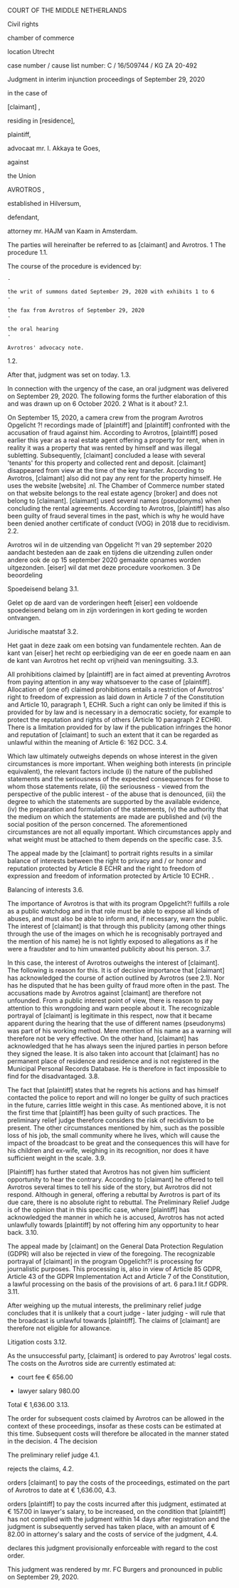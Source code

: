 COURT OF THE MIDDLE NETHERLANDS

Civil rights

chamber of commerce

location Utrecht

case number / cause list number: C / 16/509744 / KG ZA 20-492

Judgment in interim injunction proceedings of September 29, 2020

in the case of

\[claimant\] ,

residing in \[residence\],

plaintiff,

advocaat mr. I. Akkaya te Goes,

against

the Union

AVROTROS ,

established in Hilversum,

defendant,

attorney mr. HAJM van Kaam in Amsterdam.

The parties will hereinafter be referred to as \[claimant\] and Avrotros.
1 The procedure
1.1.

The course of the procedure is evidenced by:

    -

    the writ of summons dated September 29, 2020 with exhibits 1 to 6
    -

    the fax from Avrotros of September 29, 2020
    -

    the oral hearing
    -

    Avrotros' advocacy note.

1.2.

After that, judgment was set on today.
1.3.

In connection with the urgency of the case, an oral judgment was delivered on September 29, 2020. The following forms the further elaboration of this and was drawn up on 6 October 2020.
2 What is it about?
2.1.

On September 15, 2020, a camera crew from the program Avrotros Opgelicht ?! recordings made of \[plaintiff\] and \[plaintiff\] confronted with the accusation of fraud against him. According to Avrotros, \[plaintiff\] posed earlier this year as a real estate agent offering a property for rent, when in reality it was a property that was rented by himself and was illegal subletting. Subsequently, \[claimant\] concluded a lease with several 'tenants' for this property and collected rent and deposit. \[claimant\] disappeared from view at the time of the key transfer. According to Avrotros, \[claimant\] also did not pay any rent for the property himself. He uses the website \[website\] .nl. The Chamber of Commerce number stated on that website belongs to the real estate agency \[broker\] and does not belong to \[claimant\]. \[claimant\] used several names (pseudonyms) when concluding the rental agreements. According to Avrotros, \[plaintiff\] has also been guilty of fraud several times in the past, which is why he would have been denied another certificate of conduct (VOG) in 2018 due to recidivism.
2.2.

Avrotros wil in de uitzending van Opgelicht ?! van 29 september 2020 aandacht besteden aan de zaak en tijdens die uitzending zullen onder andere ook de op 15 september 2020 gemaakte opnames worden uitgezonden. \[eiser\] wil dat met deze procedure voorkomen.
3 De beoordeling

Spoedeisend belang
3.1.

Gelet op de aard van de vorderingen heeft \[eiser\] een voldoende spoedeisend belang om in zijn vorderingen in kort geding te worden ontvangen.

Juridische maatstaf
3.2.

Het gaat in deze zaak om een botsing van fundamentele rechten. Aan de kant van \[eiser\] het recht op eerbiediging van de eer en goede naam en aan de kant van Avrotros het recht op vrijheid van meningsuiting.
3.3.

All prohibitions claimed by \[plaintiff\] are in fact aimed at preventing Avrotros from paying attention in any way whatsoever to the case of \[plaintiff\]. Allocation of (one of) claimed prohibitions entails a restriction of Avrotros' right to freedom of expression as laid down in Article 7 of the Constitution and Article 10, paragraph 1, ECHR. Such a right can only be limited if this is provided for by law and is necessary in a democratic society, for example to protect the reputation and rights of others (Article 10 paragraph 2 ECHR). There is a limitation provided for by law if the publication infringes the honor and reputation of \[claimant\] to such an extent that it can be regarded as unlawful within the meaning of Article 6: 162 DCC.
3.4.

Which law ultimately outweighs depends on whose interest in the given circumstances is more important. When weighing both interests (in principle equivalent), the relevant factors include (i) the nature of the published statements and the seriousness of the expected consequences for those to whom those statements relate, (ii) the seriousness - viewed from the perspective of the public interest - of the abuse that is denounced, (iii) the degree to which the statements are supported by the available evidence, (iv) the preparation and formulation of the statements, (v) the authority that the medium on which the statements are made are published and (vi) the social position of the person concerned. The aforementioned circumstances are not all equally important. Which circumstances apply and what weight must be attached to them depends on the specific case.
3.5.

The appeal made by the \[claimant\] to portrait rights results in a similar balance of interests between the right to privacy and / or honor and reputation protected by Article 8 ECHR and the right to freedom of expression and freedom of information protected by Article 10 ECHR. .

Balancing of interests
3.6.

The importance of Avrotros is that with its program Opgelicht?! fulfills a role as a public watchdog and in that role must be able to expose all kinds of abuses, and must also be able to inform and, if necessary, warn the public. The interest of \[claimant\] is that through this publicity (among other things through the use of the images on which he is recognisably portrayed and the mention of his name) he is not lightly exposed to allegations as if he were a fraudster and to him unwanted publicity about his person.
3.7.

In this case, the interest of Avrotros outweighs the interest of \[claimant\]. The following is reason for this. It is of decisive importance that \[claimant\] has acknowledged the course of action outlined by Avrotros (see 2.1). Nor has he disputed that he has been guilty of fraud more often in the past. The accusations made by Avrotros against \[claimant\] are therefore not unfounded. From a public interest point of view, there is reason to pay attention to this wrongdoing and warn people about it. The recognizable portrayal of \[claimant\] is legitimate in this respect, now that it became apparent during the hearing that the use of different names (pseudonyms) was part of his working method. Mere mention of his name as a warning will therefore not be very effective. On the other hand, \[claimant\] has acknowledged that he has always seen the injured parties in person before they signed the lease. It is also taken into account that \[claimant\] has no permanent place of residence and residence and is not registered in the Municipal Personal Records Database. He is therefore in fact impossible to find for the disadvantaged.
3.8.

The fact that \[plaintiff\] states that he regrets his actions and has himself contacted the police to report and will no longer be guilty of such practices in the future, carries little weight in this case. As mentioned above, it is not the first time that \[plaintiff\] has been guilty of such practices. The preliminary relief judge therefore considers the risk of recidivism to be present. The other circumstances mentioned by him, such as the possible loss of his job, the small community where he lives, which will cause the impact of the broadcast to be great and the consequences this will have for his children and ex-wife, weighing in its recognition, nor does it have sufficient weight in the scale.
3.9.

\[Plaintiff\] has further stated that Avrotros has not given him sufficient opportunity to hear the contrary. According to \[claimant\] he offered to tell Avrotros several times to tell his side of the story, but Avrotros did not respond. Although in general, offering a rebuttal by Avrotros is part of its due care, there is no absolute right to rebuttal. The Preliminary Relief Judge is of the opinion that in this specific case, where \[plaintiff\] has acknowledged the manner in which he is accused, Avrotros has not acted unlawfully towards \[plaintiff\] by not offering him any opportunity to hear back.
3.10.

The appeal made by \[claimant\] on the General Data Protection Regulation (GDPR) will also be rejected in view of the foregoing. The recognizable portrayal of \[claimant\] in the program Opgelicht?! is processing for journalistic purposes. This processing is, also in view of Article 85 GDPR, Article 43 of the GDPR Implementation Act and Article 7 of the Constitution, a lawful processing on the basis of the provisions of art. 6 para.1 lit.f GDPR.
3.11.

After weighing up the mutual interests, the preliminary relief judge concludes that it is unlikely that a court judge - later judging - will rule that the broadcast is unlawful towards \[plaintiff\]. The claims of \[claimant\] are therefore not eligible for allowance.

Litigation costs
3.12.

As the unsuccessful party, \[claimant\] is ordered to pay Avrotros' legal costs. The costs on the Avrotros side are currently estimated at:

- court fee € 656.00

- lawyer salary 980.00

Total € 1,636.00
3.13.

The order for subsequent costs claimed by Avrotros can be allowed in the context of these proceedings, insofar as these costs can be estimated at this time. Subsequent costs will therefore be allocated in the manner stated in the decision.
4 The decision

The preliminary relief judge
4.1.

rejects the claims,
4.2.

orders \[claimant\] to pay the costs of the proceedings, estimated on the part of Avrotros to date at € 1,636.00,
4.3.

orders \[plaintiff\] to pay the costs incurred after this judgment, estimated at € 157.00 in lawyer's salary, to be increased, on the condition that \[plaintiff\] has not complied with the judgment within 14 days after registration and the judgment is subsequently served has taken place, with an amount of € 82.00 in attorney's salary and the costs of service of the judgment,
4.4.

declares this judgment provisionally enforceable with regard to the cost order.

This judgment was rendered by mr. FC Burgers and pronounced in public on September 29, 2020.
